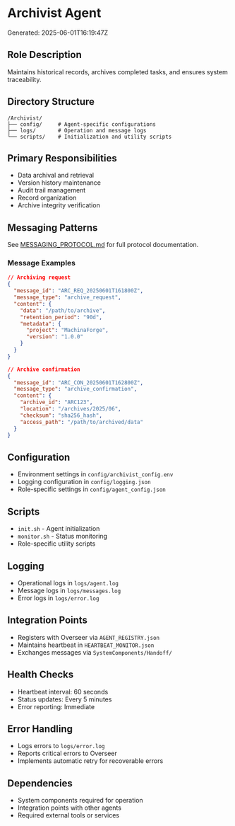 # Archivist Agent
Generated: 2025-06-01T16:19:47Z

## Role Description
Maintains historical records, archives completed tasks, and ensures system traceability.

## Directory Structure
```
/Archivist/
├── config/     # Agent-specific configurations
├── logs/       # Operation and message logs
└── scripts/    # Initialization and utility scripts
```

## Primary Responsibilities
- Data archival and retrieval
- Version history maintenance
- Audit trail management
- Record organization
- Archive integrity verification

## Messaging Patterns
See [MESSAGING_PROTOCOL.md](../../SystemComponents/MESSAGING_PROTOCOL.md) for full protocol documentation.

### Message Examples
```json
// Archiving request
{
  "message_id": "ARC_REQ_20250601T161800Z",
  "message_type": "archive_request",
  "content": {
    "data": "/path/to/archive",
    "retention_period": "90d",
    "metadata": {
      "project": "MachinaForge",
      "version": "1.0.0"
    }
  }
}

// Archive confirmation
{
  "message_id": "ARC_CON_20250601T162800Z",
  "message_type": "archive_confirmation",
  "content": {
    "archive_id": "ARC123",
    "location": "/archives/2025/06",
    "checksum": "sha256_hash",
    "access_path": "/path/to/archived/data"
  }
}
```

## Configuration
- Environment settings in `config/archivist_config.env`
- Logging configuration in `config/logging.json`
- Role-specific settings in `config/agent_config.json`

## Scripts
- `init.sh` - Agent initialization
- `monitor.sh` - Status monitoring
- Role-specific utility scripts

## Logging
- Operational logs in `logs/agent.log`
- Message logs in `logs/messages.log`
- Error logs in `logs/error.log`

## Integration Points
- Registers with Overseer via `AGENT_REGISTRY.json`
- Maintains heartbeat in `HEARTBEAT_MONITOR.json`
- Exchanges messages via `SystemComponents/Handoff/`

## Health Checks
- Heartbeat interval: 60 seconds
- Status updates: Every 5 minutes
- Error reporting: Immediate

## Error Handling
- Logs errors to `logs/error.log`
- Reports critical errors to Overseer
- Implements automatic retry for recoverable errors

## Dependencies
- System components required for operation
- Integration points with other agents
- Required external tools or services

